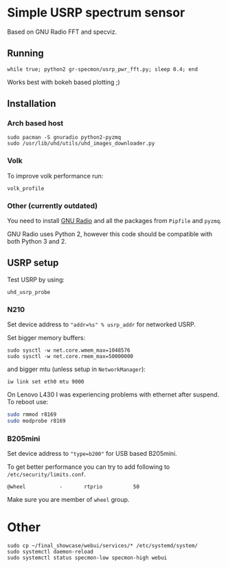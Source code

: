 # Simple USRP spectrum sensor

Based on GNU Radio FFT and specviz.

## Running

```fish
while true; python2 gr-specmon/usrp_pwr_fft.py; sleep 0.4; end
```

Works best with bokeh based plotting ;)

## Installation

### Arch based host

```
sudo pacman -S gnuradio python2-pyzmq
sudo /usr/lib/uhd/utils/uhd_images_downloader.py
```

### Volk

To improve volk performance run:

```
volk_profile
```

### Other (currently outdated)

You need to install [GNU Radio](https://wiki.gnuradio.org/index.php/InstallingGR) and all the packages from `Pipfile` and `pyzmq`.

GNU Radio uses Python 2, however this code should be compatible with both Python 3 and 2.

## USRP setup

Test USRP by using:

```
uhd_usrp_probe
```

### N210

Set device address to `"addr=%s" % usrp_addr` for networked USRP.

Set bigger memory buffers:

```
sudo sysctl -w net.core.wmem_max=1048576
sudo sysctl -w net.core.rmem_max=50000000
```

and bigger mtu (unless setup in `NetworkManager`):

```
iw link set eth0 mtu 9000
```

On Lenovo L430 I was experiencing problems with ethernet after suspend. To reboot use:

```bash
sudo rmmod r8169
sudo modprobe r8169
```

### B205mini

Set device address to `"type=b200"` for USB based B205mini.

To get better performance you can try to add following to `/etc/security/limits.conf`.

```
@wheel           -       rtprio          50
```

Make sure you are member of `wheel` group.

# Other

```
sudo cp ~/final_showcase/webui/services/* /etc/systemd/system/
sudo systemctl daemon-reload
sudo systemctl status specmon-low specmon-high webui
```
